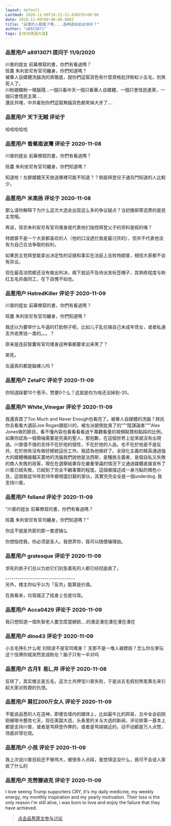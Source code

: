 ```yaml
---
layout: default
Lastmod: 2020-11-09T18:21:21.838255+00:00
date: 2020-11-09T00:00:00.000Z
title: "品蔥的人都瘋了嗎....造神造到如此地步？"
author: "a8913071"
tags: [2020美国大选]
---
```



### 品葱用户 **a8913071** 提问于 11/9/2020
    
川普的姪女 前幕僚寫的書，你們有看過嗎？  
班農 朱利安尼有官司纏身，你們知道嗎？  
被華人自媒體洗腦洗的真徹底，就你們這幫貨色有什麼資格批評粉紅小五毛，別笑死人了。  
川粉跟韓粉一樣腦殘...一個只看中天一個只看華人自媒體，一個只會怪民進黨，一個只會怪民主黨....  
還反共哩，中共看到你們這幫無腦貨色都笑掉大牙了....
    
                

### 品葱用户 **天下无贼** 评论于 
        
哈哈哈哈哈
        
                

### 品葱用户 **香蕉南波灣** 评论于 2020-11-08
        
川普的姪女 前幕僚寫的書，你們有看過嗎？  
  
班農 朱利安尼有官司纏身，你們知道嗎？  
  
知道啦！左膠媒體天天放送哪裡可能不知道？？倒是拜登兒子通烏門知道的人比較少。
        
                

### 品葱用户 **米高扬** 评论于 2020-11-08
        
那么请你解释下为什么这次大选会出现这么多的争议疑点？当初推邮寄选票的是民主党哦。  
  
再说，班农朱利安尼有官司缠身就代表他们指控拜登父子的资料是假的咯？  
  
特朗普不是一个大家都喜欢的人（他的口没遮拦我是最讨厌的），但并不代表他没有为自己合法争取的权利。  
  
如果民主党拜登能拿出决定性的证据和事实在法庭上击败特朗普，相信大家都不会有异议。  
  
现在最高法院都还没有做出判决，阁下就迫不及待派发标签帽子，其熟练程度与粉红五毛异曲同工，在下自愧不如也。
        
                

### 品葱用户 **HatredKiller** 评论于 2020-11-09
        
川普的姪女 前幕僚寫的書，你們有看過嗎？  
  
班農 朱利安尼有官司纏身，你們知道嗎？  
  
  
  
  
我还以为要举什么牛逼的打脸例子呢，比如儿子乱伦搞自己未成年侄女，或者私通支共收黑钱一类的。。。？  
  
原来是连前智囊有官司缠身这种事都要拿出来黑了？  
  
笑死。  
  
左逼真的都是脑瘫儿吗？
        
                

### 品葱用户 **ZetaFC** 评论于 2020-11-09
        
你知道踩要10个葱币，赞要0个么？这就是你为啥还没掉到-20。
        
                

### 品葱用户 **White_Vinegar** 评论于 2020-11-09
        
我還真買了Too Much and Never Enough也看完了。被華人自媒體的洗腦？拜託你去看看大選前Joe Rogan跟挺川的，被左派披倒批臭了的“”“陰謀論者”“”Alex Jones做的節目，看不懂內容也看看看看過千萬觀看量的視頻點贊和點踩的比例。如果你認為一個領袖需要是完美的聖人，那抱歉，在這個世界上從來就沒有出現過。川普值不值的支持不在於他的個性，不在於他的人品，也不在於他是不是反共，在於他有沒有做好總統這份工作。我認為他做好了。全球化主義的精英通過強大的媒體機器鋪天蓋地的洗腦我們說他是法西斯，是種族主義者，是個自私又失敗的商人失敗的政客，現在在選舉結果存在嚴重爭議的情況下又通過媒體直接宣布了川普已經失敗，已經到了完全不顧事實的程度。這個被描述成一身污點的橙色小丑，這個我從16年到18年都相當討厭的家伙，其實完完全全是一個underdog. 我支持川普。
        
                

### 品葱用户 **folland** 评论于 2020-11-09
        
“川普的姪女 前幕僚寫的書，你們有看過嗎？  
  
班農 朱利安尼有官司纏身，你們知道嗎？”  
  
  
你这不就是共匪的那一套逻辑么  
  
你想指控我，你必须是圣人。我想弄你，我可以随便编理由。
        
                

### 品葱用户 **gratesque** 评论于 2020-11-09
        
求死的疯子们总以为劝它们别急着死的人都已经彻底疯了。  
  
\----------------------------------  
另外，楼主你似乎以为「反共」能算是价值。  
  
在我看来，垃圾摆正了挂身上也是垃圾。
        
                

### 品葱用户 **Acca0429** 评论于 2020-11-09
        
我只想知道一個失智老人要怎麼當總統....的湊足湊在湊在湊在湊在
        
                

### 品葱用户 **dino43** 评论于 2020-11-09
        
小五毛挣扎什么呢 刘晓波不是官司缠身？ 支那不是一堆人被嫖妓？怎么你左爹玩这个伎俩你就突然变成粉左？脑子只有一半对吗
        
                

### 品葱用户 **古月钅易辶井** 评论于 2020-11-08
        
反转了，其实楼主是五毛，这次土共押宝川普失败，于是派五毛假扮煞笔黄左来引起大家对败蹬的仇恨。
        
                

### 品葱用户 **肩扛200斤女人** 评论于 2020-11-09
        
不能说品葱的人在造神，即便去墙内的媒体上，比如最牛比的网易，五中全会前刚刚被喝令整改七天，现在美国大选，头条里的关与大选的新闻，评论排第一基本上都是支持川普，或者是骂拜登作弊的，或者是骂胡锡近的，动不动都是万人点赞，场面非常壮观。
        
                

### 品葱用户 **小孩** 评论于 2020-11-09
        
我上次说川普目前还不够伟大，被很多人点踩，我觉得这没什么，我可不会说人家疯了什么的
        
                

### 品葱用户 **克勞滕迪克** 评论于 2020-11-09
        
I love seeing Trump supporters CRY, it's my daily medicine, my weekly energy, my monthly inspiration and my yearly motivation. Their loss is the only reason i'm still alive, i was born to love and enjoy the failure that they have achieved.
        
                





> [点击品葱原文参与讨论](https://pincong.rocks/question/33277)

